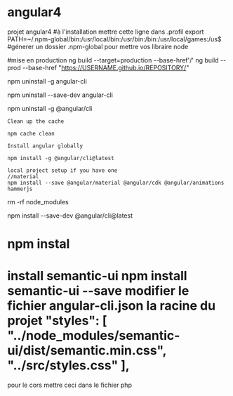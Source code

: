 # angular4
projet angular4
#à l'installation mettre cette ligne dans .profil
export PATH=~/.npm-global/bin:/usr/local/bin:/usr/bin:/bin:/usr/local/games:/us$
#génerer un dossier .npm-global pour mettre vos libraire node

#mise en production 
ng build --target=production --base-href'/'
ng build --prod --base-href "https://USERNAME.github.io/REPOSITORY/"


npm uninstall -g angular-cli

npm uninstall --save-dev angular-cli

npm uninstall -g @angular/cli

    Clean up the cache

    npm cache clean

    Install angular globally

    npm install -g @angular/cli@latest

    local project setup if you have one
    //material
    npm install --save @angular/material @angular/cdk @angular/animations hammerjs
    
    

rm -rf node_modules

npm install --save-dev @angular/cli@latest

npm instal
===========
install semantic-ui
npm install semantic-ui --save
modifier le fichier angular-cli.json la racine du projet
      "styles": [
        "../node_modules/semantic-ui/dist/semantic.min.css",
	"../src/styles.css"
      ],
=======================
pour le cors mettre ceci dans le fichier php

<?php
header('Access-Control-Allow-Origin: *');
header("Access-Control-Allow-Headers: Origin, X-Requested-With, Content-Type, Accept");
header('Access-Control-Allow-Methods: GET, POST, PUT');
header('Content-Type: application/x-www-form-urlencoded');
header('Content-Type: application/json');
$data = json_decode(file_get_contents("php://input"));
===== 
problème d'install visualstudio faire 
apt-get install -f

====

POLYFILLE pour ie11

npm install --save web-animations-js
npm install yarn -g
apt --fix-broken install


décommanter src/polyfills.ts
import 'web-animations-js';  // Run `npm install --save web-animations-js`.

installer web-animation et dans index.html ajouter ceci
<!-- pre-zone polyfills -->
<script src="node_modules/core-js/client/shim.min.js"></script>
<script src="node_modules/web-animations-js/web-animations.min.js"></script>

<!-- zone.js required by Angular -->
<script src="node_modules/zone.js/dist/zone.js"></script>

<!-- application polyfills -->
